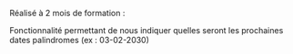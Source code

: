Réalisé à 2 mois de formation :

Fonctionnalité permettant de nous indiquer quelles seront les prochaines dates palindromes (ex : 03-02-2030)
